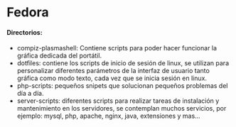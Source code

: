 # Fedora


#### Directorios:
* compiz-plasmashell: Contiene scripts para poder hacer funcionar la gráfica dedicada del portátil.
* dotfiles: contiene los scripts de inicio de sesión de linux, se utilizan para personalizar diferentes parámetros de la interfaz de usuario tanto gráfica como modo texto, cada vez que se inicia sesión en linux.
* php-scripts: pequeños snipets que solucionan pequeños problemas del día a día.
* server-scripts: diferentes scripts para realizar tareas de instalación y mantenimiento en los servidores, se contemplan muchos servicios, por ejemplo: mysql, php, apache, nginx, java, extensiones y mas...

